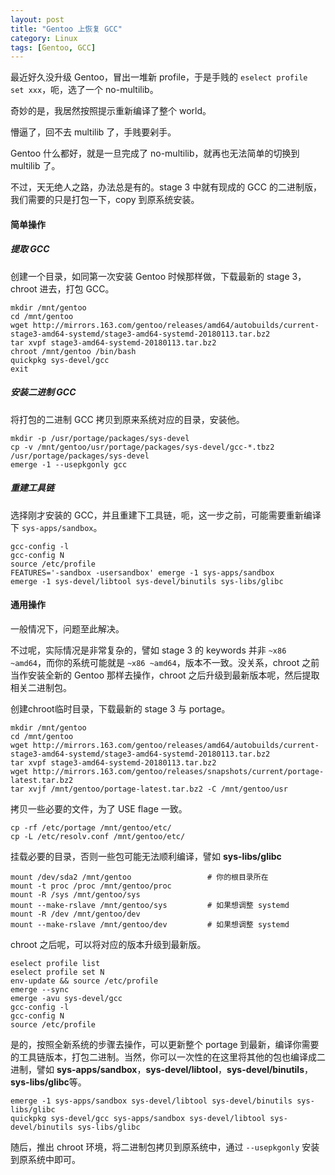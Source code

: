 ```yaml
---
layout: post
title: "Gentoo 上恢复 GCC"
category: Linux
tags: [Gentoo, GCC]
---
```


最近好久没升级 Gentoo，冒出一堆新 profile，于是手贱的 `eselect profile set xxx`，呃，选了一个 no-multilib。

奇妙的是，我居然按照提示重新编译了整个 world。

懵逼了，回不去 multilib 了，手贱要剁手。

Gentoo 什么都好，就是一旦完成了 no-multilib，就再也无法简单的切换到 multilib 了。

不过，天无绝人之路，办法总是有的。stage 3 中就有现成的 GCC 的二进制版，我们需要的只是打包一下，copy 到原系统安装。

<!-- more -->

#### 简单操作

##### 提取 GCC

创建一个目录，如同第一次安装 Gentoo 时候那样做，下载最新的 stage 3，chroot 进去，打包 GCC。

    mkdir /mnt/gentoo
    cd /mnt/gentoo
    wget http://mirrors.163.com/gentoo/releases/amd64/autobuilds/current-stage3-amd64-systemd/stage3-amd64-systemd-20180113.tar.bz2
    tar xvpf stage3-amd64-systemd-20180113.tar.bz2
    chroot /mnt/gentoo /bin/bash
    quickpkg sys-devel/gcc
    exit

##### 安装二进制 GCC

将打包的二进制 GCC 拷贝到原来系统对应的目录，安装他。

    mkdir -p /usr/portage/packages/sys-devel
    cp -v /mnt/gentoo/usr/portage/packages/sys-devel/gcc-*.tbz2 /usr/portage/packages/sys-devel
    emerge -1 --usepkgonly gcc

##### 重建工具链

选择刚才安装的 GCC，并且重建下工具链，呃，这一步之前，可能需要重新编译下 `sys-apps/sandbox`。

    gcc-config -l
    gcc-config N
    source /etc/profile
    FEATURES='-sandbox -usersandbox' emerge -1 sys-apps/sandbox
    emerge -1 sys-devel/libtool sys-devel/binutils sys-libs/glibc

#### 通用操作

一般情况下，问题至此解决。

不过呢，实际情况是非常复杂的，譬如 stage 3 的 keywords 并非 `~x86 ~amd64`，而你的系统可能就是 `~x86 ~amd64`，版本不一致。没关系，chroot 之前当作安装全新的 Gentoo 那样去操作，chroot 之后升级到最新版本呢，然后提取相关二进制包。

创建chroot临时目录，下载最新的 stage 3 与 portage。

    mkdir /mnt/gentoo
    cd /mnt/gentoo
    wget http://mirrors.163.com/gentoo/releases/amd64/autobuilds/current-stage3-amd64-systemd/stage3-amd64-systemd-20180113.tar.bz2
    tar xvpf stage3-amd64-systemd-20180113.tar.bz2
    wget http://mirrors.163.com/gentoo/releases/snapshots/current/portage-latest.tar.bz2
    tar xvjf /mnt/gentoo/portage-latest.tar.bz2 -C /mnt/gentoo/usr

拷贝一些必要的文件，为了 USE flage 一致。

    cp -rf /etc/portage /mnt/gentoo/etc/
    cp -L /etc/resolv.conf /mnt/gentoo/etc/

挂载必要的目录，否则一些包可能无法顺利编译，譬如 **sys-libs/glibc**

    mount /dev/sda2 /mnt/gentoo                 # 你的根目录所在
    mount -t proc /proc /mnt/gentoo/proc
    mount -R /sys /mnt/gentoo/sys
    mount --make-rslave /mnt/gentoo/sys         # 如果想调整 systemd
    mount -R /dev /mnt/gentoo/dev
    mount --make-rslave /mnt/gentoo/dev         # 如果想调整 systemd

chroot 之后呢，可以将对应的版本升级到最新版。

    eselect profile list
    eselect profile set N
    env-update && source /etc/profile
    emerge --sync
    emerge -avu sys-devel/gcc
    gcc-config -l
    gcc-config N
    source /etc/profile

是的，按照全新系统的步骤去操作，可以更新整个 portage 到最新，编译你需要的工具链版本，打包二进制。当然，你可以一次性的在这里将其他的包也编译成二进制，譬如 **sys-apps/sandbox**，**sys-devel/libtool**，**sys-devel/binutils**，**sys-libs/glibc**等。

    emerge -1 sys-apps/sandbox sys-devel/libtool sys-devel/binutils sys-libs/glibc
    quickpkg sys-devel/gcc sys-apps/sandbox sys-devel/libtool sys-devel/binutils sys-libs/glibc

随后，推出 chroot 环境，将二进制包拷贝到原系统中，通过 `--usepkgonly` 安装到原系统中即可。
